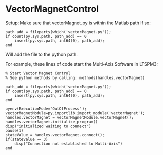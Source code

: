 # VectorMagnetControl

Setup:
Make sure that vectorMagnet.py is within the Matlab path
If so:
```
path_add = fileparts(which('vectorMagnet.py'));
if count(py.sys.path, path_add) == 0
    insert(py.sys.path, int64(0), path_add);
end
```
Will add the file to the python path.

For example, these lines of code start the Multi-Axis Software in LTSPM3:
```
% Start Vector Magnet Control
% See python methods by calling: methods(handles.vectorMagnet)

path_add = fileparts(which('vectorMagnet.py'));
if count(py.sys.path, path_add) == 0
    insert(py.sys.path, int64(0), path_add);
end

pyenv(ExecutionMode="OutOfProcess");
vectorMagnetModule=py.importlib.import_module('vectorMagnet');
handles.vectorMagnet = vectorMagnetModule.vectorMagnet();
handles.vectorMagnet.initialize_program()
disp("initialized waiting to connect")
pause(1)
stateValue = handles.vectorMagnet.connect();
if(stateValue ~= 3)
    disp("Connection not established to Multi-Axis")
end
```
